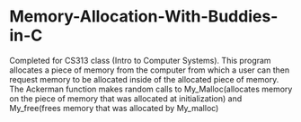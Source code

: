 # Memory-Allocation-With-Buddies-in-C
Completed for CS313 class (Intro to Computer Systems). This program allocates a piece of memory from the computer from which a user can then request memory to be allocated inside of the allocated piece of memory. The Ackerman function makes random calls to My_Malloc(allocates memory on the piece of memory that was allocated at initialization) and My_free(frees memory that was allocated by My_malloc)
